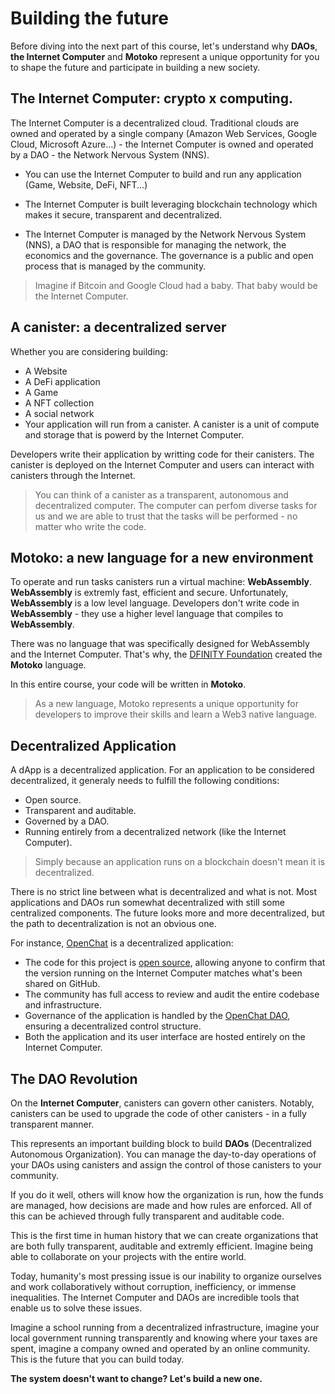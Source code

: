 # Building the future

Before diving into the next part of this course, let's understand why **DAOs**, **the Internet Computer** and **Motoko** represent a unique opportunity for you to shape the future and participate in building a new society.

## The Internet Computer: crypto x computing.

The Internet Computer is a decentralized cloud. Traditional clouds are owned and operated by a single company (Amazon Web Services, Google Cloud, Microsoft Azure...) - the Internet Computer is owned and operated by a DAO - the Network Nervous System (NNS).

- You can use the Internet Computer to build and run any application (Game, Website, DeFi, NFT...)

- The Internet Computer is built leveraging blockchain technology which makes it secure, transparent and decentralized.

- The Internet Computer is managed by the Network Nervous System (NNS), a DAO that is responsible for managing the network, the economics and the governance. The governance is a public and open process that is managed by the community.

> Imagine if Bitcoin and Google Cloud had a baby. That baby would be the Internet Computer.

## A canister: a decentralized server 
Whether you are considering building:

- A Website
- A DeFi application
- A Game
- A NFT collection
- A social network
- Your application will run from a canister. A canister is a unit of compute and storage that is powerd by the Internet Computer.

Developers write their application by writting code for their canisters. The canister is deployed on the Internet Computer and users can interact with canisters through the Internet.

> You can think of a canister as a transparent, autonomous and decentralized computer. The computer can perfom diverse tasks for us and we are able to trust that the tasks will be performed - no matter who write the code.

## Motoko: a new language for a new environment
To operate and run tasks canisters run a virtual machine: **WebAssembly**. **WebAssembly** is extremly fast, efficient and secure. Unfortunately, **WebAssembly** is a low level language. Developers don't write code in **WebAssembly** - they use a higher level language that compiles to **WebAssembly**.

There was no language that was specifically designed for WebAssembly and the Internet Computer. That's why, the [DFINITY Foundation](https://dfinity.org/) created the **Motoko** language.

In this entire course, your code will be written in **Motoko**.

> As a new language, Motoko represents a unique opportunity for developers to improve their skills and learn a Web3 native language.

## Decentralized Application
A dApp is a decentralized application.
For an application to be considered decentralized, it generaly needs to fulfill the following conditions:

- Open source.
- Transparent and auditable.
- Governed by a DAO.
- Running entirely from a decentralized network (like the Internet Computer).

> Simply because an application runs on a blockchain doesn't mean it is decentralized.

There is no strict line between what is decentralized and what is not. Most applications and DAOs run somewhat decentralized with still some centralized components. The future looks more and more decentralized, but the path to decentralization is not an obvious one.

For instance, [OpenChat](https://oc.app/) is a decentralized application:

- The code for this project is [open source](https://github.com/open-chat-labs/open-chat), allowing anyone to confirm that the version running on the Internet Computer matches what's been shared on GitHub.
- The community has full access to review and audit the entire codebase and infrastructure.
- Governance of the application is handled by the [OpenChat DAO](https://dashboard.internetcomputer.org/sns/3e3x2-xyaaa-aaaaq-aaalq-cai), ensuring a decentralized control structure.
- Both the application and its user interface are hosted entirely on the Internet Computer.

## The DAO Revolution
On the **Internet Computer**, canisters can govern other canisters. Notably, canisters can be used to upgrade the code of other canisters - in a fully transparent manner.

This represents an important building block to build **DAOs** (Decentralized Autonomous Organization). You can manage the day-to-day operations of your DAOs using canisters and assign the control of those canisters to your community.

If you do it well, others will know how the organization is run, how the funds are managed, how decisions are made and how rules are enforced. All of this can be achieved through fully transparent and auditable code.

This is the first time in human history that we can create organizations that are both fully transparent, auditable and extremly efficient. Imagine being able to collaborate on your projects with the entire world.

Today, humanity's most pressing issue is our inability to organize ourselves and work collaboratively without corruption, inefficiency, or immense inequalities. The Internet Computer and DAOs are incredible tools that enable us to solve these issues.

Imagine a school running from a decentralized infrastructure, imagine your local government running transparently and knowing where your taxes are spent, imagine a company owned and operated by an online community. This is the future that you can build today.

**The system doesn't want to change? Let's build a new one.**
